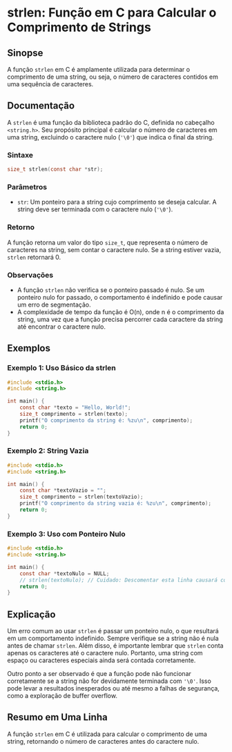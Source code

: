 <!--
Meta Description: # strlen: Função em C para Calcular o Comprimento de Strings ## Sinopse A função `strlen` em C é amplamente utilizada para determinar o comprimento de...
Meta Keywords: string, strlen, comprimento, nulo, função
-->

# strlen: Função em C para Calcular o Comprimento de Strings

## Sinopse
A função `strlen` em C é amplamente utilizada para determinar o comprimento de uma string, ou seja, o número de caracteres contidos em uma sequência de caracteres.

## Documentação
A `strlen` é uma função da biblioteca padrão do C, definida no cabeçalho `<string.h>`. Seu propósito principal é calcular o número de caracteres em uma string, excluindo o caractere nulo (`'\0'`) que indica o final da string.

### Sintaxe
```c
size_t strlen(const char *str);
```

### Parâmetros
- `str`: Um ponteiro para a string cujo comprimento se deseja calcular. A string deve ser terminada com o caractere nulo (`'\0'`).

### Retorno
A função retorna um valor do tipo `size_t`, que representa o número de caracteres na string, sem contar o caractere nulo. Se a string estiver vazia, `strlen` retornará 0.

### Observações
- A função `strlen` não verifica se o ponteiro passado é nulo. Se um ponteiro nulo for passado, o comportamento é indefinido e pode causar um erro de segmentação.
- A complexidade de tempo da função é O(n), onde n é o comprimento da string, uma vez que a função precisa percorrer cada caractere da string até encontrar o caractere nulo.

## Exemplos

### Exemplo 1: Uso Básico da strlen
```c
#include <stdio.h>
#include <string.h>

int main() {
    const char *texto = "Hello, World!";
    size_t comprimento = strlen(texto);
    printf("O comprimento da string é: %zu\n", comprimento);
    return 0;
}
```

### Exemplo 2: String Vazia
```c
#include <stdio.h>
#include <string.h>

int main() {
    const char *textoVazio = "";
    size_t comprimento = strlen(textoVazio);
    printf("O comprimento da string vazia é: %zu\n", comprimento);
    return 0;
}
```

### Exemplo 3: Uso com Ponteiro Nulo
```c
#include <stdio.h>
#include <string.h>

int main() {
    const char *textoNulo = NULL;
    // strlen(textoNulo); // Cuidado: Descomentar esta linha causará comportamento indefinido.
    return 0;
}
```

## Explicação
Um erro comum ao usar `strlen` é passar um ponteiro nulo, o que resultará em um comportamento indefinido. Sempre verifique se a string não é nula antes de chamar `strlen`. Além disso, é importante lembrar que `strlen` conta apenas os caracteres até o caractere nulo. Portanto, uma string com espaço ou caracteres especiais ainda será contada corretamente.

Outro ponto a ser observado é que a função pode não funcionar corretamente se a string não for devidamente terminada com `'\0'`. Isso pode levar a resultados inesperados ou até mesmo a falhas de segurança, como a exploração de buffer overflow.

## Resumo em Uma Linha
A função `strlen` em C é utilizada para calcular o comprimento de uma string, retornando o número de caracteres antes do caractere nulo.